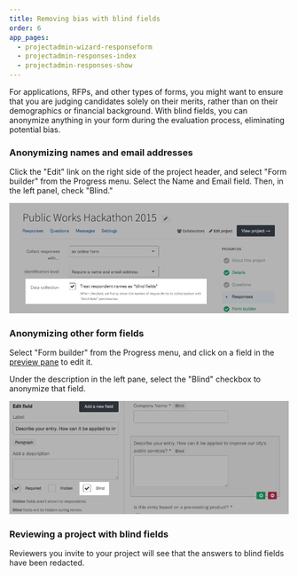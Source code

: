 ```yaml
---
title: Removing bias with blind fields
order: 6
app_pages:
  - projectadmin-wizard-responseform
  - projectadmin-responses-index
  - projectadmin-responses-show
---
```


For applications, RFPs, and other types of forms, you might want to ensure that you are judging candidates solely on their merits, rather than on their demographics or financial background. With blind fields, you can anonymize anything in your form during the evaluation process, eliminating potential bias.

### Anonymizing names and email addresses

Click the "Edit" link on the right side of the project header, and select "Form builder" from the Progress menu. Select the Name and Email field. Then, in the left panel, check "Blind."

![Turning names and emails into blind fields.](../images/bias_1.png)

### Anonymizing other form fields

Select "Form builder" from the Progress menu, and click on a field in the [preview pane](/articles/screendoor/your_form/building_your_form.html#getting-started) to edit it.

Under the description in the left pane, select the "Blind" checkbox to anonymize that field.

![Making a form field blind.](../images/bias_2.png)

### Reviewing a project with blind fields

Reviewers you invite to your project will see that the answers to blind fields have been redacted.
